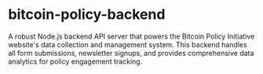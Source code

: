 # bitcoin-policy-backend
A robust Node.js backend API server that powers the Bitcoin Policy Initiative website's data collection and management system. This backend handles all form submissions, newsletter signups, and provides comprehensive data analytics for policy engagement tracking.
